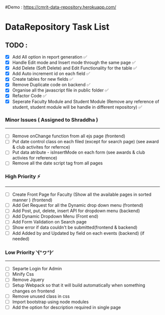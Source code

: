 #Demo : https://cmrit-data-repository.herokuapp.com/

# DataRepository Task List




## TODO : 
- [x] Add All option in report generation ✅
- [x] Handle Edit mode and Insert mode through the same page ✅
- [x] Add Delete (Soft Delete)  and Edit Functionality for the table  ✅
- [x] Add Auto increment id on each field ✅
- [x] Create tables for new fields ✅
- [x] Remove Duplicate code on backend ✅
- [x] Organise all the javascript file in public folder ✅
- [x] Refactor Code ✅
- [x] Seperate Faculty Module and Student Module (Remove any reference of student, student module will be handle in different repository) ✅
  
### Minor Issues ( Assigned to Shraddha )  <hr/>
  
- [ ] Remove onChange function from all ejs page (frontend)
- [ ] Put date control class on each filed (except for search page) (see award & club activites for refernce)
- [ ] Put data atribute - isInsertMode on each form (see awards & club activies for reference)
- [ ] Remove all the date script tag from all pages

### High Priority ⚡️ <hr/>
  
- [ ] Create Front Page for Faculty (Show all the available pages in sorted manner ) (frontend)
- [ ] Add Get Request for all the Dynamic drop down menu (frontend)
- [ ] Add Post, put, delete, insert API for dropdown menu (backend)
- [ ] Add Dynamic Dropdown Menu (Front end) 
- [ ] Add Form Validation on Search page
- [ ] Show error if data couldn't be submitted(frontend & backend) 
- [ ] Add Added by and Updated by field on each events (backend) (if needed)

### Low Priority ◝(^ヮ^)◜ <hr/>

- [ ] Separte Login for Admin
- [ ] Minify Css
- [ ] Remove Jquery
- [ ] Setup Webpack so that it will build automatically when something changes on frontend
- [ ] Remove unused class in css
- [ ] Import bootstrap using node modules
- [ ] Add the option for description required in single page
